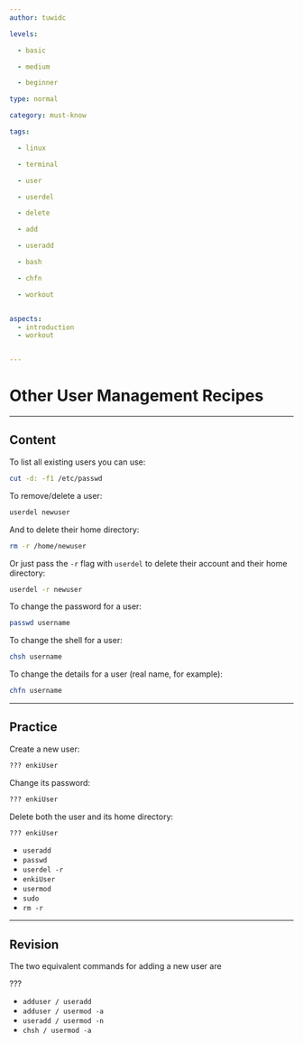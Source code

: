 ```yaml
---
author: tuwidc

levels:

  - basic

  - medium

  - beginner

type: normal

category: must-know

tags:

  - linux

  - terminal

  - user

  - userdel

  - delete

  - add

  - useradd

  - bash

  - chfn

  - workout


aspects:
  - introduction
  - workout


---
```


# Other User Management Recipes

---
## Content

To list all existing users you can use:
```bash
cut -d: -f1 /etc/passwd
```
To remove/delete a user:
```bash
userdel newuser
```
And to delete their home directory:
```bash
rm -r /home/newuser
```
Or just pass the `-r` flag with `userdel` to delete their account and their home directory:
```bash
userdel -r newuser
```
To change the password for a user:
```bash
passwd username
```
To change the shell for a user:
```bash
chsh username
```
To change the details for a user (real name, for example):
```bash
chfn username
```

---
## Practice

Create a new user:
```bash
??? enkiUser
```
Change its password:
```bash
??? enkiUser
```
Delete both the user and its home directory:
```bash
??? enkiUser
```

* `useradd`
* `passwd`
* `userdel -r`
* `enkiUser`
* `usermod`
* `sudo`
* `rm -r`

---
## Revision

The two equivalent commands for adding a new user are

???

* `adduser / useradd`
* `adduser / usermod -a`
* `useradd / usermod -n`
* `chsh / usermod -a`

 
